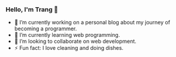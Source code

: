 ### Hello, I'm Trang 👋

- 🔭 I’m currently working on a personal blog about my journey of becoming a programmer.
- 🌱 I’m currently learning web programming.
- 👯 I’m looking to collaborate on web development.
- ⚡ Fun fact: I love cleaning and doing dishes.

